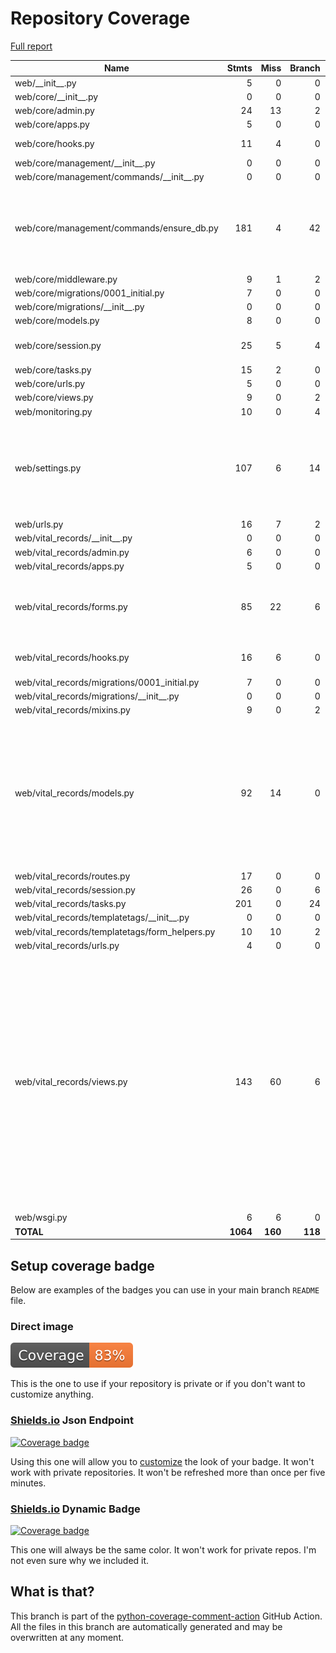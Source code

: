 # Repository Coverage

[Full report](https://htmlpreview.github.io/?https://github.com/Office-of-Digital-Services/cdt-ods-disaster-recovery/blob/python-coverage-comment-action-data/htmlcov/index.html)

| Name                                             |    Stmts |     Miss |   Branch |   BrPart |   Cover |   Missing |
|------------------------------------------------- | -------: | -------: | -------: | -------: | ------: | --------: |
| web/\_\_init\_\_.py                              |        5 |        0 |        0 |        0 |    100% |           |
| web/core/\_\_init\_\_.py                         |        0 |        0 |        0 |        0 |    100% |           |
| web/core/admin.py                                |       24 |       13 |        2 |        0 |     42% |     21-39 |
| web/core/apps.py                                 |        5 |        0 |        0 |        0 |    100% |           |
| web/core/hooks.py                                |       11 |        4 |        0 |        0 |     64% |9-10, 14-15 |
| web/core/management/\_\_init\_\_.py              |        0 |        0 |        0 |        0 |    100% |           |
| web/core/management/commands/\_\_init\_\_.py     |        0 |        0 |        0 |        0 |    100% |           |
| web/core/management/commands/ensure\_db.py       |      181 |        4 |       42 |        4 |     96% |73, 87-89, 99, 103->exit, 230->232, 300->304 |
| web/core/middleware.py                           |        9 |        1 |        2 |        1 |     82% |        19 |
| web/core/migrations/0001\_initial.py             |        7 |        0 |        0 |        0 |    100% |           |
| web/core/migrations/\_\_init\_\_.py              |        0 |        0 |        0 |        0 |    100% |           |
| web/core/models.py                               |        8 |        0 |        0 |        0 |    100% |           |
| web/core/session.py                              |       25 |        5 |        4 |        2 |     76% |13-19, 25-26, 33 |
| web/core/tasks.py                                |       15 |        2 |        0 |        0 |     87% |    60, 64 |
| web/core/urls.py                                 |        5 |        0 |        0 |        0 |    100% |           |
| web/core/views.py                                |        9 |        0 |        2 |        0 |    100% |           |
| web/monitoring.py                                |       10 |        0 |        4 |        0 |    100% |           |
| web/settings.py                                  |      107 |        6 |       14 |        7 |     89% |52, 54, 56, 127->131, 139->142, 151, 255-256 |
| web/urls.py                                      |       16 |        7 |        2 |        1 |     56% |     31-39 |
| web/vital\_records/\_\_init\_\_.py               |        0 |        0 |        0 |        0 |    100% |           |
| web/vital\_records/admin.py                      |        6 |        0 |        0 |        0 |    100% |           |
| web/vital\_records/apps.py                       |        5 |        0 |        0 |        0 |    100% |           |
| web/vital\_records/forms.py                      |       85 |       22 |        6 |        0 |     69% |116-123, 126-136, 139-147 |
| web/vital\_records/hooks.py                      |       16 |        6 |        0 |        0 |     62% |10-11, 15-16, 20-21 |
| web/vital\_records/migrations/0001\_initial.py   |        7 |        0 |        0 |        0 |    100% |           |
| web/vital\_records/migrations/\_\_init\_\_.py    |        0 |        0 |        0 |        0 |    100% |           |
| web/vital\_records/mixins.py                     |        9 |        0 |        2 |        0 |    100% |           |
| web/vital\_records/models.py                     |       92 |       14 |        0 |        0 |     85% |209-210, 214, 218, 222, 226, 230, 234, 238-239, 243, 247, 251, 255 |
| web/vital\_records/routes.py                     |       17 |        0 |        0 |        0 |    100% |           |
| web/vital\_records/session.py                    |       26 |        0 |        6 |        0 |    100% |           |
| web/vital\_records/tasks.py                      |      201 |        0 |       24 |        0 |    100% |           |
| web/vital\_records/templatetags/\_\_init\_\_.py  |        0 |        0 |        0 |        0 |    100% |           |
| web/vital\_records/templatetags/form\_helpers.py |       10 |       10 |        2 |        0 |      0% |      1-13 |
| web/vital\_records/urls.py                       |        4 |        0 |        0 |        0 |    100% |           |
| web/vital\_records/views.py                      |      143 |       60 |        6 |        0 |     56% |71-76, 86-91, 94-102, 112-117, 128-133, 143-148, 151-162, 172-177, 180-187, 197-206, 209-216, 219-221, 230-241 |
| web/wsgi.py                                      |        6 |        6 |        0 |        0 |      0% |      8-16 |
|                                        **TOTAL** | **1064** |  **160** |  **118** |   **15** | **84%** |           |


## Setup coverage badge

Below are examples of the badges you can use in your main branch `README` file.

### Direct image

[![Coverage badge](https://raw.githubusercontent.com/Office-of-Digital-Services/cdt-ods-disaster-recovery/python-coverage-comment-action-data/badge.svg)](https://htmlpreview.github.io/?https://github.com/Office-of-Digital-Services/cdt-ods-disaster-recovery/blob/python-coverage-comment-action-data/htmlcov/index.html)

This is the one to use if your repository is private or if you don't want to customize anything.

### [Shields.io](https://shields.io) Json Endpoint

[![Coverage badge](https://img.shields.io/endpoint?url=https://raw.githubusercontent.com/Office-of-Digital-Services/cdt-ods-disaster-recovery/python-coverage-comment-action-data/endpoint.json)](https://htmlpreview.github.io/?https://github.com/Office-of-Digital-Services/cdt-ods-disaster-recovery/blob/python-coverage-comment-action-data/htmlcov/index.html)

Using this one will allow you to [customize](https://shields.io/endpoint) the look of your badge.
It won't work with private repositories. It won't be refreshed more than once per five minutes.

### [Shields.io](https://shields.io) Dynamic Badge

[![Coverage badge](https://img.shields.io/badge/dynamic/json?color=brightgreen&label=coverage&query=%24.message&url=https%3A%2F%2Fraw.githubusercontent.com%2FOffice-of-Digital-Services%2Fcdt-ods-disaster-recovery%2Fpython-coverage-comment-action-data%2Fendpoint.json)](https://htmlpreview.github.io/?https://github.com/Office-of-Digital-Services/cdt-ods-disaster-recovery/blob/python-coverage-comment-action-data/htmlcov/index.html)

This one will always be the same color. It won't work for private repos. I'm not even sure why we included it.

## What is that?

This branch is part of the
[python-coverage-comment-action](https://github.com/marketplace/actions/python-coverage-comment)
GitHub Action. All the files in this branch are automatically generated and may be
overwritten at any moment.